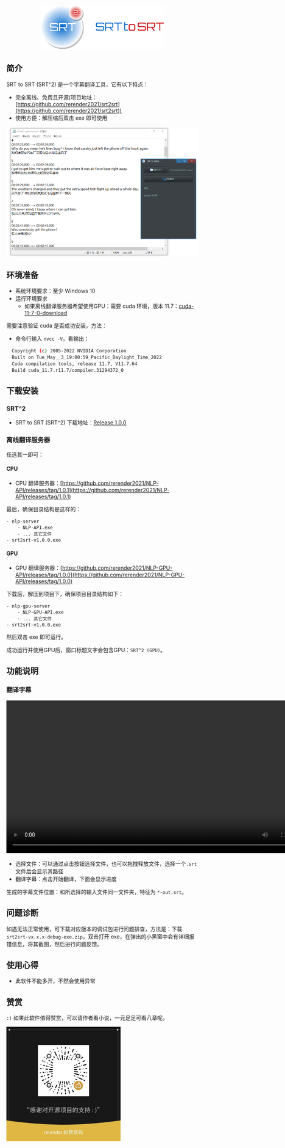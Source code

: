 <p align="center">
    <img width="325" src="./assets/logo.png">
</p>

## 简介

SRT to SRT (SRT^2) 是一个字幕翻译工具，它有以下特点：

- 完全离线、免费且开源(项目地址：[https://github.com/rerender2021/srt2srt](https://github.com/rerender2021/srt2srt))
- 使用方便：解压缩后双击 exe 即可使用

![srt2srt-usage](./assets/srt2srt-usage.png)

<!-- 演示视频见:

- [回声：实时英语语音翻译](https://www.bilibili.com/video/BV11L411d7HE/) -->

## 环境准备

- 系统环境要求：至少 Windows 10
- 运行环境要求
  - 如果离线翻译服务器希望使用GPU：需要 cuda 环境，版本 11.7：[cuda-11-7-0-download](https://developer.nvidia.com/cuda-11-7-0-download-archive?target_os=Windows&target_arch=x86_64)


需要注意验证 cuda 是否成功安装，方法：

- 命令行输入 `nvcc -V`，看输出：

```bash
  Copyright (c) 2005-2022 NVIDIA Corporation
  Built on Tue_May__3_19:00:59_Pacific_Daylight_Time_2022
  Cuda compilation tools, release 11.7, V11.7.64
  Build cuda_11.7.r11.7/compiler.31294372_0
```

## 下载安装

### SRT^2

- SRT to SRT (SRT^2) 下载地址：[Release 1.0.0](https://github.com/rerender2021/srt2srt/releases/tag/1.0.0)



### 离线翻译服务器

任选其一即可：

#### CPU

-   CPU 翻译服务器：[https://github.com/rerender2021/NLP-API/releases/tag/1.0.1](https://github.com/rerender2021/NLP-API/releases/tag/1.0.1)

最后，确保目录结构是这样的：

```
- nlp-server
    - NLP-API.exe
    - ... 其它文件
- srt2srt-v1.0.0.exe
```

#### GPU

-   GPU 翻译服务器：[https://github.com/rerender2021/NLP-GPU-API/releases/tag/1.0.0](https://github.com/rerender2021/NLP-GPU-API/releases/tag/1.0.0)
   
下载后，解压到项目下，确保项目目录结构如下：

```
- nlp-gpu-server
    - NLP-GPU-API.exe
    - ... 其它文件
- srt2srt-v1.0.0.exe
```

然后双击 exe 即可运行。

成功运行并使用GPU后，窗口标题文字会包含GPU：`SRT^2 (GPU)`。

## 功能说明

### 翻译字幕

<video src="./assets/translate-subtitle.mp4" controls autoplay style="width: 800px"></video>

- 选择文件：可以通过点击按钮选择文件，也可以拖拽释放文件，选择一个`.srt`文件后会显示其路径
- 翻译字幕：点击开始翻译，下面会显示进度

生成的字幕文件位置：和所选择的输入文件同一文件夹，特征为 `*-out.srt`。

## 问题诊断

如遇无法正常使用，可下载对应版本的调试包进行问题排查，方法是：下载`srt2srt-vx.x.x-debug-exe.zip`，双击打开 exe，在弹出的小黑窗中会有详细报错信息，将其截图，然后进行问题反馈。

## 使用心得

- 此软件不能多开，不然会使用异常

## 赞赏

`:)` 如果此软件值得赞赏，可以请作者看小说，一元足足可看八章呢。

<p align="left">
    <img width="300" src="../../assets/donate.jpg">
</p>